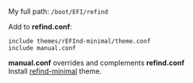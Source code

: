 My full path: `/boot/EFI/refind`

Add to **refind.conf**:
```
include themes/rEFInd-minimal/theme.conf
include manual.conf
```
**manual.conf** overrides and complements **refind.conf**<br />
Install [refind-minimal](https://github.com/EvanPurkhiser/rEFInd-minimal) theme.
